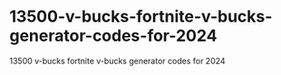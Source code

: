 # 13500-v-bucks-fortnite-v-bucks-generator-codes-for-2024
13500 v-bucks fortnite v-bucks generator codes for 2024
